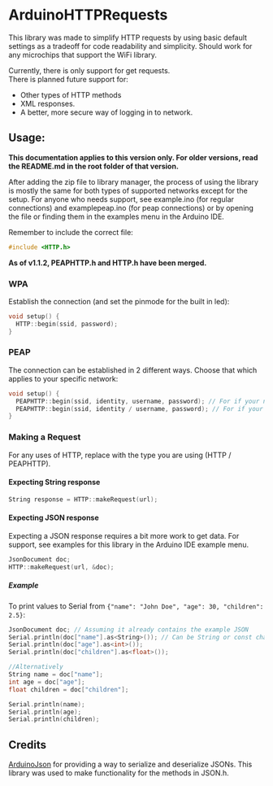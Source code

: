 # ArduinoHTTPRequests

This library was made to simplify HTTP requests by using basic default settings as a tradeoff for code readability and simplicity. 
Should work for any microchips that support the WiFi library.

Currently, there is only support for get requests.\
There is planned future support for:
* Other types of HTTP methods
* XML responses.
* A better, more secure way of logging in to network.

## Usage:

**This documentation applies to this version only. For older versions, read the README.md in the root folder of that version.**

After adding the zip file to library manager, the process of using the library is mostly the same for both types of supported networks
except for the setup. For anyone who needs support, see example.ino (for regular connections) and examplepeap.ino (for peap connections)
or by opening the file or finding them in the examples menu in the Arduino IDE.

Remember to include the correct file:
```c
#include <HTTP.h>
```
**As of v1.1.2, PEAPHTTP.h and HTTP.h have been merged.**

### WPA
Establish the connection (and set the pinmode for the built in led):
```c
void setup() {
  HTTP::begin(ssid, password);
}
```

### PEAP
The connection can be established in 2 different ways. Choose that which applies to your specific network:
```c
void setup() {
  PEAPHTTP::begin(ssid, identity, username, password); // For if your network requires that identity and username be different
  PEAPHTTP::begin(ssid, identity / username, password); // For if your network either does not require a identity / username or if they are the same.
}
```

### Making a Request
For any uses of HTTP, replace with the type you are using (HTTP / PEAPHTTP).

#### Expecting String response
```c
String response = HTTP::makeRequest(url);
```

#### Expecting JSON response
Expecting a JSON response requires a bit more work to get data. For support,
see examples for this library in the Arduino IDE example menu.
```c
JsonDocument doc;
HTTP::makeRequest(url, &doc);
```
##### Example
To print values to Serial from `{"name": "John Doe", "age": 30, "children": 2.5}`:
```c
JsonDocument doc; // Assuming it already contains the example JSON
Serial.println(doc["name"].as<String>()); // Can be String or const char*
Serial.println(doc["age"].as<int>());
Serial.println(doc["children"].as<float>());

//Alternatively
String name = doc["name"];
int age = doc["age"];
float children = doc["children"];

Serial.println(name);
Serial.println(age);
Serial.println(children);
```

## Credits
[ArduinoJson](https://arduinojson.org/) for providing a way to serialize and deserialize 
JSONs. This library was used to make functionality for the methods in JSON.h.